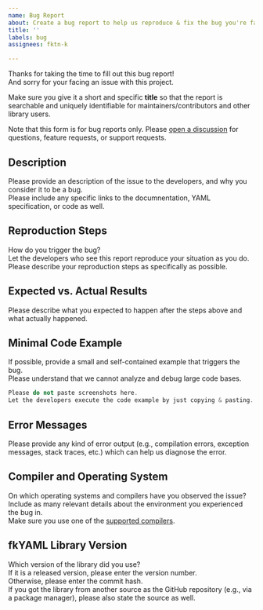 ```yaml
---
name: Bug Report
about: Create a bug report to help us reproduce & fix the bug you're facing.
title: ''
labels: bug
assignees: fktn-k

---
```


Thanks for taking the time to fill out this bug report!  
And sorry for your facing an issue with this project.  

Make sure you give it a short and specific **title** so that the report is searchable and uniquely identifiable for maintainers/contributors and other library users.  

Note that this form is for bug reports only. Please [open a discussion](https://github.com/fktn-k/fkYAML/discussions/new) for questions, feature requests, or support requests.  

## Description
Please provide an description of the issue to the developers, and why you consider it to be a bug.  
Please include any specific links to the documnentation, YAML specification, or code as well.  

## Reproduction Steps
How do you trigger the bug?  
Let the developers who see this report reproduce your situation as you do.  
Please describe your reproduction steps as specifically as possible.  

## Expected vs. Actual Results
Please describe what you expected to happen after the steps above and what actually happened.  

## Minimal Code Example
If possible, provide a small and self-contained example that triggers the bug.  
Please understand that we cannot analyze and debug large code bases.  
```cpp
Please do not paste screenshots here.  
Let the developers execute the code example by just copying & pasting.
```

## Error Messages
Please provide any kind of error output (e.g., compilation errors, exception messages, stack traces, etc.) which can help us diagnose the error.  

## Compiler and Operating System
On which operating systems and compilers have you observed the issue?  
Include as many relevant details about the environment you experienced the bug in.  
Make sure you use one of the [supported compilers](https://github.com/fktn-k/fkYAML#supported-compilers).  

## fkYAML Library Version
Which version of the library did you use?  
If it is a released version, please enter the version number.  
Otherwise, please enter the commit hash.  
If you got the library from another source as the GitHub repository (e.g., via a package manager), please also state the source as well.
